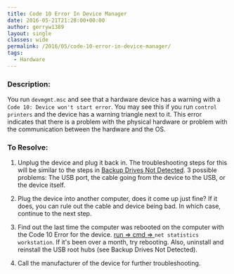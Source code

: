 ```yaml
---
title: Code 10 Error In Device Manager
date: 2016-05-21T21:28:00+00:00
author: gerryw1389
layout: single
classes: wide
permalink: /2016/05/code-10-error-in-device-manager/
tags:
  - Hardware
---
```

<!--more-->

### Description:

You run `devmgmt.msc` and see that a hardware device has a warning with a `Code 10: Device won't start error`. You may see this if you run `control printers` and the device has a warning triangle next to it. This error indicates that there is a problem with the physical hardware or problem with the communication between the hardware and the OS.

### To Resolve:

1. Unplug the device and plug it back in. The troubleshooting steps for this will be similar to the steps in [Backup Drives Not Detected](https://automationadmin.com/2016/05/backup-drives-not-detected/). 3 possible problems: The USB port, the cable going from the device to the USB, or the device itself.

2. Plug the device into another computer, does it come up just fine? If it does, you can rule out the cable and device being bad. In which case, continue to the next step.

3. Find out the last time the computer was rebooted on the computer with the Code 10 Error for the device. [run => cmd => ](https://automationadmin.com/2016/05/command-prompt-overview/) `net statistics workstation`. If it's been over a month, try rebooting. Also, uninstall and reinstall the USB root hubs (see Backup Drives Not Detected).

4. Call the manufacturer of the device for further troubleshooting.
